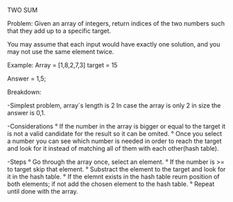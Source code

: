 TWO SUM

Problem:
  Given an array of integers, return indices of the two numbers such that they add up to a specific target.

  You may assume that each input would have exactly one solution, and you may not use the same element twice.

Example:
  Array = [1,8,2,7,3] target = 15

  Answer = 1,5;

Breakdown:

-Simplest problem, array´s length is 2
  In case the array is only 2 in size the answer is 0,1.

-Considerations
  ° If the number in the array is bigger or equal to the target it is not a valid candidate for the result so it can be omited.
  ° Once you select a number you can see which number is needed in order to reach the target and look for it instead of matching all of them with each   other(hash table).

-Steps
  ° Go through the array once, select an element.
  ° If the number is >= to target skip that element.
  ° Substract the element to the target and look for it in the hash table.
  ° If the elemnt exists in the hash table reurn position of both elements; if not add the chosen element to the hash table.
  ° Repeat until done with the array.
